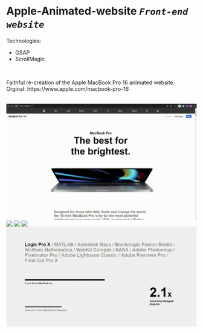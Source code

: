 # Apple-Animated-website *`Front-end website`*
Technologies:
 - GSAP
 - ScrollMagic
</br>
<p>
  Faithful re-creation of the Apple MacBook Pro 16 animated website.
  </br>
  Orginal: https://www.apple.com/macbook-pro-16
</p>
</br>
<img src="https://github.com/Azkii/Apple-Animated-website/blob/master/readme%20files/apple1.gif" align="center">
<img src="https://github.com/Azkii/Apple-Animated-website/blob/master/readme%20files/apple2.gif" align="center">
<img src="https://github.com/Azkii/Apple-Animated-website/blob/master/readme%20files/apple3.gif" align="center">
<img src="https://github.com/Azkii/Apple-Animated-website/blob/master/readme%20files/apple4.gif" align="center">
<img src="https://github.com/Azkii/Apple-Animated-website/blob/master/readme%20files/apple5.gif" align="center">
